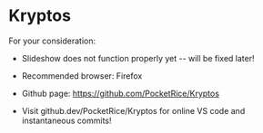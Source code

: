 # Kryptos
For your consideration:
- Slideshow does not function properly yet -- will be fixed later!
- Recommended browser: Firefox
- Github page: https://github.com/PocketRice/Kryptos

- Visit github.dev/PocketRice/Kryptos for online VS code and instantaneous commits!
